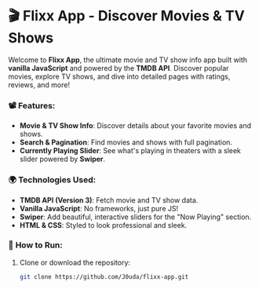 # 🎬 **Flixx App** - Discover Movies & TV Shows

Welcome to **Flixx App**, the ultimate movie and TV show info app built with **vanilla JavaScript** and powered by the **TMDB API**. Discover popular movies, explore TV shows, and dive into detailed pages with ratings, reviews, and more!

### 📽️ **Features**:
- **Movie & TV Show Info**: Discover details about your favorite movies and shows.
- **Search & Pagination**: Find movies and shows with full pagination.
- **Currently Playing Slider**: See what's playing in theaters with a sleek slider powered by **Swiper**.
  
### 🌍 **Technologies Used**:
- **TMDB API (Version 3)**: Fetch movie and TV show data.
- **Vanilla JavaScript**: No frameworks, just pure JS!
- **Swiper**: Add beautiful, interactive sliders for the "Now Playing" section.
- **HTML & CSS**: Styled to look professional and sleek.

### 🚀 **How to Run**:
1. Clone or download the repository:
   ```bash
   git clone https://github.com/J0uda/flixx-app.git
